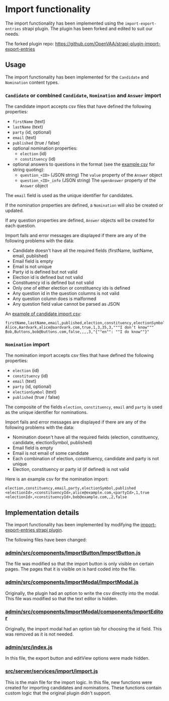 # Import functionality

The import functionality has been implemented using the `import-export-entries` strapi plugin. The plugin has been forked and edited to suit our needs.

The forked plugin repo: https://github.com/OpenVAA/strapi-plugin-import-export-entries

## Usage

The import functionality has been implemented for the `Candidate` and `Nomination` content types.

### `Candidate` or combined `Candidate`, `Nomination` and `Answer` import

The candidate import accepts csv files that have defined the following properties:
 - `firstName` (text)
 - `lastName` (text)
 - `party` (id, optional)
 - `email` (text)
 - `published` (true / false)
 - optional nomination properties:
   - `election` (id)
   - `constituency` (id)
 - optional answers to questions in the format (see the [example csv](./import-candidates-example.csv) for string quoting):
   - `question_<ID>` (JSON string) The `value` property of the `Answer` object
   - `question_<ID>_info` (JSON string) The `openAnswer` property of the `Answer` object

The `email` field is used as the unique identifier for candidates.

If the nomination properties are defined, a `Nomination` will also be created or updated.

If any question properties are defined, `Answer` objects will be created for each question.

Import fails and error messages are displayed if there are any of the following problems with the data:

 - Candidate doesn't have all the required fields (firstName, lastName, email, published)
 - Email field is empty
 - Email is not unique
 - Party id is defined but not valid
 - Election id is defined but not valid
 - Constituency id is defined but not valid
 - Only one of either election or constituency ids is defined
 - Any question id in the question columns is not valid
 - Any question column does is malformed
 - Any question field value cannot be parsed as JSON

An [example of candidate import csv](./import-candidates-example.csv):
```csv
firstName,lastName,email,published,election,constituency,electionSymbol,question_1,question_1_info
Alice,Aardvark,alice@aardvark.com,true,1,3,35,3,"""I don’t know"""
Bob,Buttons,bob@buttons.com,false,,,,3,"{""en"": ""I do know""}"
```

### `Nomination` import

The nomination import accepts csv files that have defined the following properties:
 - `election` (id)
 - `constituency` (id)
 - `email` (text)
 - `party` (id, optional)
 - `electionSymbol` (text)
 - `published` (true / false)

The composite of the fields `election`, `constituency`, `email` and `party` is used as the unique identifier for nominations.

Import fails and error messages are displayed if there are any of the following problems with the data:

 - Nomination doesn't have all the required fields (election, constituency, candidate, electionSymbol, published)
 - Email field is empty
 - Email is not email of some candidate
 - Each combination of election, constituency, candidate and party is not unique
 - Election, constituency or party id (if defined) is not valid

Here is an example csv for the nomination import:
```
election,constituency,email,party,electionSymbol,published
<electionId>,<constituencyId>,alice@example.com,<partyId>,1,true
<electionId>,<constituencyId>,bob@example.com,,2,false
```

## Implementation details

The import functionality has been implemented by modifying the [import-export-entries strapi plugin](https://market.strapi.io/plugins/strapi-plugin-import-export-entries).

The following files have been changed:

### [admin/src/components/ImportButton/ImportButton.js](../../backend/vaa-strapi/strapi-plugin-import-export-entries/admin/src/components/ImportButton/ImportButton.js)

The file was modified so that the import button is only visible on certain pages. The pages that it is visible on is hard coded into the file.

### [admin/src/components/ImportModal/ImportModal.js](../../backend/vaa-strapi/strapi-plugin-import-export-entries/admin/src/components/ImportModal/ImportModal.js)

Originally, the plugin had an option to write the csv directly into the modal. This file was modified so that the text editor is hidden.

### [admin/src/components/ImportModal/components/ImportEditor](../../backend/vaa-strapi/strapi-plugin-import-export-entries/admin/src/components/ImportModal/components/ImportEditor/ImportEditor.js)

Originally, the import modal had an option tab for choosing the id field. This was removed as it is not needed.

### [admin/src/index.js](../../backend/vaa-strapi/strapi-plugin-import-export-entries/admin/src/index.js)

In this file, the export button and editView options were made hidden.

### [src/server/services/import/import.js](../../backend/vaa-strapi/strapi-plugin-import-export-entries/src/server/services/import/import.js)

This is the main file for the import logic. In this file, new functions were created for importing candidates and nominations. These functions contain custom logic that the original plugin didn't support.
